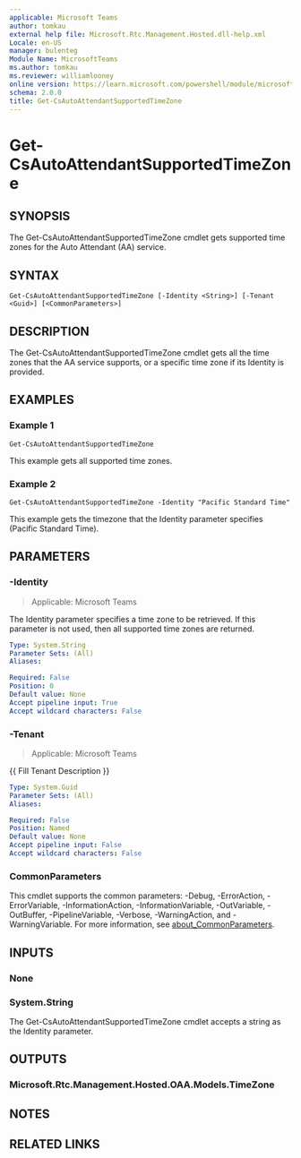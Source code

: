 ```yaml
---
applicable: Microsoft Teams
author: tomkau
external help file: Microsoft.Rtc.Management.Hosted.dll-help.xml
Locale: en-US
manager: bulenteg
Module Name: MicrosoftTeams
ms.author: tomkau
ms.reviewer: williamlooney
online version: https://learn.microsoft.com/powershell/module/microsoftteams/get-csautoattendantsupportedtimezone
schema: 2.0.0
title: Get-CsAutoAttendantSupportedTimeZone
---
```


# Get-CsAutoAttendantSupportedTimeZone

## SYNOPSIS
The Get-CsAutoAttendantSupportedTimeZone cmdlet gets supported time zones for the Auto Attendant (AA) service.

## SYNTAX

```
Get-CsAutoAttendantSupportedTimeZone [-Identity <String>] [-Tenant <Guid>] [<CommonParameters>]
```

## DESCRIPTION
The Get-CsAutoAttendantSupportedTimeZone cmdlet gets all the time zones that the AA service supports, or a specific time zone if its Identity is provided.

## EXAMPLES

### Example 1
```
Get-CsAutoAttendantSupportedTimeZone
```

This example gets all supported time zones.

### Example 2
```
Get-CsAutoAttendantSupportedTimeZone -Identity "Pacific Standard Time"
```

This example gets the timezone that the Identity parameter specifies (Pacific Standard Time).

## PARAMETERS

### -Identity

> Applicable: Microsoft Teams

The Identity parameter specifies a time zone to be retrieved. If this parameter is not used, then all supported time zones are returned.

```yaml
Type: System.String
Parameter Sets: (All)
Aliases:

Required: False
Position: 0
Default value: None
Accept pipeline input: True
Accept wildcard characters: False
```

### -Tenant

> Applicable: Microsoft Teams

{{ Fill Tenant Description }}

```yaml
Type: System.Guid
Parameter Sets: (All)
Aliases:

Required: False
Position: Named
Default value: None
Accept pipeline input: False
Accept wildcard characters: False
```

### CommonParameters
This cmdlet supports the common parameters: -Debug, -ErrorAction, -ErrorVariable, -InformationAction, -InformationVariable, -OutVariable, -OutBuffer, -PipelineVariable, -Verbose, -WarningAction, and -WarningVariable. For more information, see [about_CommonParameters](https://go.microsoft.com/fwlink/?LinkID=113216).

## INPUTS

### None

### System.String
The Get-CsAutoAttendantSupportedTimeZone cmdlet accepts a string as the Identity parameter.

## OUTPUTS

### Microsoft.Rtc.Management.Hosted.OAA.Models.TimeZone

## NOTES

## RELATED LINKS
